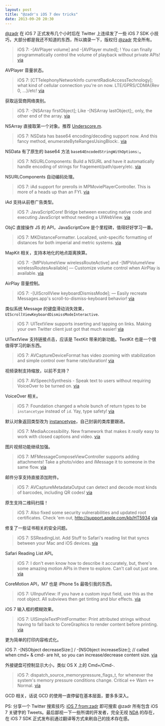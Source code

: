 ```yaml
---
layout: post
title: "@zadr's iOS 7 dev tricks"
date: 2013-09-20 20:30
---
```


[@zadr][1] 在 iOS 7 正式发布几个小时后在 Twitter 上连续发了一些 iOS 7 SDK 小技巧，大部分都是我还不知道的东西，所以摘录一下，版权归 [@zadr][1] 完全所有。

> iOS 7: -[AVPlayer volume] and -[AVPlayer muted]; ! You can finally programmatically control the volume of playback without private APIs! [via](https://twitter.com/zadr/status/380401811670044672)

AVPlayer 音量状态。

> iOS 7: [CTTelephonyNetworkInfo currentRadioAccessTechnology]; what kind of cellular connection you're on now. LTE/GPRS/CDMA{Rev 0, …}/etc! [via](https://twitter.com/zadr/status/380402599876259840)

获取运营商网络类别。

> iOS 7: -[NSArray firstObject]; Like -[NSArray lastObject];, only, the other end of the array. [via](https://twitter.com/zadr/status/380402801236385792)

NSArray 直接取第一个对象。推荐 [Underscore.m][2].

> iOS 7: NSData has base64 encoding/decoding support now. And this fancy method, enumerateByteRangesUsingBlock:. [via](https://twitter.com/zadr/status/380403108049727488)

NSData 有了原生的 base64 方法 `base64EncodedStringWithOptions:`。

> iOS 7: NSURLComponents: Build a NSURL and have it automatically handle encoding of strings for fragement/path/query/etc. [via](https://twitter.com/zadr/status/380404016796024832)

NSURLComponents 自动编码处理。

> iOS 7: iAd support for prerolls in MPMoviePlayerController. This is more of a heads up than an FYI. [via](https://twitter.com/zadr/status/380404502970376192)

iAd 支持从前卷广告类型。

> iOS 7: JavaScriptCore! Bridge between executing native code and executing JavaScript without needing a UIWebView. [via](https://twitter.com/zadr/status/380404740690956288)

ObjC 直接操作 JS 的 API，JavaScriptCore 是个里程碑，值得好好学习一番。

> iOS 7: MKDistanceFormatter. Localized, unit-specific formatting of distances for both imperial and metric systems. [via](https://twitter.com/zadr/status/380405193843560448)

MapKit 相关，支持本地化的地点距离换算。

> iOS 7: -[MPVolumeView wirelessRouteActive] and -[MPVolumeView wirelessRoutesAvailable] — Customize volume control when AirPlay is available. [via](https://twitter.com/zadr/status/380405692126875648)

AirPlay 音量控制。

> iOS 7: -[UIScrollView keyboardDismissMode]; — Easily recreate Messages.app's scroll-to-dismiss-keyboard behavior! [via](https://twitter.com/zadr/status/380406489321455616)

类似系统 Message 的键盘滑动消失效果，`UIScrollViewKeyboardDismissModeInteractive`.

> iOS 7: UITextView supports inserting and tapping on links. Making your own Twitter client just got that much easier! [via](https://twitter.com/zadr/status/380407288319586306)

UITextView 支持链接点击，应该是 TextKit 带来的新功能。TextKit 也是一个很值得学习的新东西。

> iOS 7: AVCaptureDeviceFormat has video zooming with stabilization and simple control over frame rate/duration! [via](https://twitter.com/zadr/status/380408420563550208)

视频录制支持缩放，以前不支持？

> iOS 7: AVSpeechSynthesis - Speak text to users without requiring VoiceOver to be turned on. [via](https://twitter.com/zadr/status/380409057451847681)

VoiceOver 相关。

> iOS 7: Foundation changed a whole bunch of return types to be `instancetype` instead of `id`. Yay, type safety! [via](https://twitter.com/zadr/status/380410754765037568)

默认对象返回类型改为 [instancetype][3]，自己封装的类库要跟进。

> iOS 7: MediaAccessibility. New framework that makes it *really* easy to work with closed captions and video. [via](https://twitter.com/zadr/status/380412553374863360)

图片视频功能继续加强。

> iOS 7: MFMessageComposeViewController supports adding attachments! Take a photo/video and iMessage it to someone in the same flow. [via](https://twitter.com/zadr/status/380413253668454400)

邮件分享支持直接添加附件。

> iOS 7: AVCaptureMetadataOutput can detect and decode most kinds of barcodes, including QR codes! [via](https://twitter.com/zadr/status/380417180937879552)

原生支持二维码扫描！

> iOS 7: Also fixed some security vulnerabilities and updated root certificates. Check 'em out, http://support.apple.com/kb/HT5934 [via](https://twitter.com/zadr/status/380418048445779968)

修复了一些证书相关的安全问题。

> iOS 7: SSReadingList. Add Stuff to Safari's reading list that syncs between your Mac and iOS devices. [via](https://twitter.com/zadr/status/380426134627696640)

Safari Reading List API。

> iOS 7: I don't even know how to describe it accurately, but, there's some amazing motion APIs in there to explore. Can't call out just one. [via](https://twitter.com/zadr/status/380427171275108352)

CoreMotion API，M7 也是 iPhone 5s 最吸引我的东西。

> iOS 7: UIInputView: If you have a custom input field, use this as the root object. All subviews then get tinting and blur effects. [via](https://twitter.com/zadr/status/380428063642644480)

iOS 7 输入框的模糊效果。

> iOS 7: UISimpleTextPrintFormatter: Print attributed strings without having to fall back to CoreGraphics to render content before printing. [via](https://twitter.com/zadr/status/380428588933079042)

更为简单的打印内容格式化。

iOS 7: -[NSObject decreaseSize:] / -[NSObject increaseSize:]; // called when cmd+ & cmd- are hit, so you can increase/decrease content size. [via](https://twitter.com/zadr/status/380428996036423680)

外接键盘可控制显示大小，类似 OS X 上的 Cmd+/Cmd-.

> iOS 7: dispatch_source_memorypressure_flags_t, for whenever the system's memory pressure conditions change. Critical <-> Warn <-> Normal. [via](https://twitter.com/zadr/status/380497612312281088)

GCD 相关，话说 GCD 的使用一直停留在基本层面，要多多深入。

PS: 分享一个 Twitter 搜索技巧: [iOS 7 from:zadr][4] 即可搜索 @zadr 所有包含 iOS 7 关键字的 Tweets。最后鄙视一下一些所谓的开发者，完全无视 [NDA][5] 的存在，在 iOS 7 SDK 正式发布前通过翻译等方式来刷自己的技术存在感。

[1]:https://twitter.com/zadr
[2]:http://underscorem.org/
[3]:http://nshipster.com/instancetype/
[4]:https://twitter.com/search?q=from%3Azadr%20iOS%207
[5]:http://en.wikipedia.org/wiki/Non-disclosure_agreement

